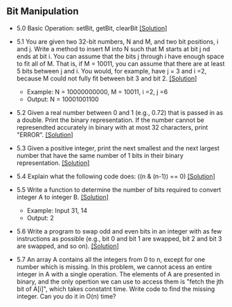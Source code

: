 ## Bit Manipulation

- 5.0 Basic Operation: setBit, getBit, clearBit [[Solution]](../code/5.0.java)

- 5.1 You are given two 32-bit numbers, N and M, and two bit positions, i and j. Write a method to insert M into N such that M starts at bit j nd ends at bit i. You can assume that the bits j through i have enough space to fit all of M. That is, if M = 10011, you can assume that there are at least 5 bits between j and i. You would, for example, have j = 3 and i =2, because M could not fully fit between bit 3 and bit 2. [[Solution]](../code/5.1.java)
  - Example: N = 10000000000, M = 10011, i =2, j =6
  - Output: N = 10001001100

- 5.2 Given a real number between 0 and 1 (e.g., 0.72) that is passed in as a double. Print the binary representation. If the number cannot be represendted accurately in binary with at most 32 characters, print "ERROR". [[Solution]](../code/5.2.java)

- 5.3 Given a positive integer, print the next smallest and the next largest number that have the same number of 1 bits in their binary representation. [[Solution]](../code/5.3.java)

- 5.4 Explain what the following code does: ((n & (n-1)) == 0) [[Solution]](../code/5.4.java)

- 5.5 Write a function to determine the number of bits required to convert integer A to integer B. [[Solution]](../code/5.5.java)
  - Example: Input 31, 14
  - Output: 2

- 5.6 Write a program to swap odd and even bits in an integer with as few instructions as possible (e.g., bit 0 and bit 1 are swapped, bit 2 and bit 3 are swapped, and so on). [[Solution]](../code/5.6.java)

- 5.7 An array A contains all the integers from 0 to n, except for one number which is missing. In this problem, we cannot acess an entire integer in A with a single operation. The elements of A are presented in binary, and the only opertion we can use to access them is "fetch the jth bit of A[i]", which takes constatnt time. Write code to find the missing integer. Can you do it in O(n) time?
